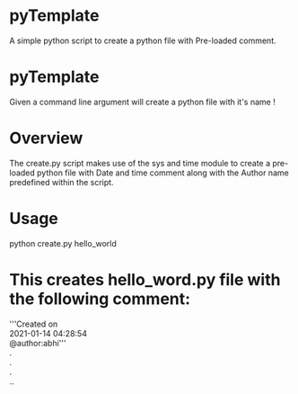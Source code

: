 # pyTemplate
A simple python script to create a python file with Pre-loaded comment.


pyTemplate
=============

Given a command line argument will create a python file with it's name !


Overview
========

The create.py script makes use of the sys and time module to create a pre-loaded python file with Date and time comment along with the Author name predefined within the script.


Usage
========

python create.py hello_world

# This creates hello_word.py file with the following comment:<br/>
'''Created on <br/>
2021-01-14 04:28:54 <br/>
@author:abhi''' <br/>
.<br/>
.<br/>
.<br/>
..<br/>
